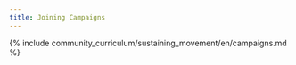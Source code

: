 ```yaml
---
title: Joining Campaigns 
---
```


{% include community_curriculum/sustaining_movement/en/campaigns.md %}
